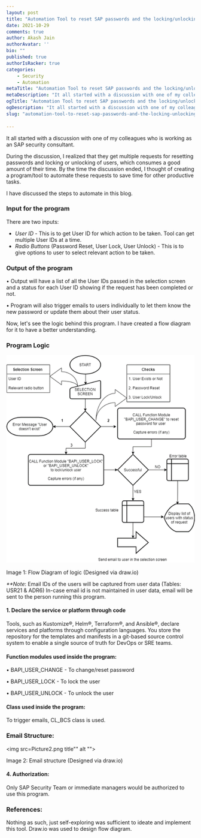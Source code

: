 ```yaml
---
layout: post
title: "Automation Tool to reset SAP passwords and the locking/unlocking of SAP users"
date: 2021-10-29
comments: true
author: Akash Jain
authorAvatar: ''
bio: ""
published: true
authorIsRacker: true
categories:
    - Security
    - Automation
metaTitle: "Automation Tool to reset SAP passwords and the locking/unlocking of SAP users"
metaDescription: "It all started with a discussion with one of my colleagues who is working as an SAP security consultant."
ogTitle: "Automation Tool to reset SAP passwords and the locking/unlocking of SAP users"
ogDescription: "It all started with a discussion with one of my colleagues who is working as an SAP security consultant."
slug: "automation-tool-to-reset-sap-passwords-and-the-locking-unlocking-of-sap-users"

---
```


It all started with a discussion with one of my colleagues who is working as an SAP security consultant.

<!--more-->

During the  discussion, I realized that they get multiple requests for resetting passwords and locking or unlocking of users, which consumes a good amount of their time. By the time the discussion ended, I thought of creating a program/tool to automate these requests to save time for other productive tasks.

I have discussed the steps to automate in this blog. 

### Input for the program
There are two inputs:

 - _User ID_ - This is to get User ID for which action to be taken. Tool can get multiple User IDs at a time.
- _Radio Buttons_ (Password Reset, User Lock, User Unlock) - This is to give options to user to select relevant action to be taken.


### Output of the program

•	Output will have a list of all the User IDs passed in the selection screen and a status for each User ID showing if the request has been completed or not.

•	Program will also trigger emails to users individually to let them know the new password or update them about their user status.

Now, let's see the logic behind this program. I have created a flow diagram for it to have a better understanding. 

### Program Logic

<img src="Picture1.png" title="" alt="">

Image 1: Flow Diagram of logic (Designed via draw.io)

_**Note_: Email IDs of the users will be captured from user data (Tables: USR21 & ADR6)
In-case email id is not maintained in user data, email will be sent to the person running this program.


#### 1. Declare the service or platform through code

Tools, such as Kustomize&reg;, Helm&reg;, Terraform&reg;, and Ansible&reg;,
declare services and platforms through configuration languages. You store the
repository for the templates and manifests in a git-based source control system
to enable a single source of truth for DevOps or SRE teams.

#### Function modules used inside the program:

•	BAPI_USER_CHANGE - To change/reset password

•	BAPI_USER_LOCK - To lock the user

•	BAPI_USER_UNLOCK - To unlock the user

#### Class used inside the program:

To trigger emails, CL_BCS class is used.

### Email Structure:

<img src=Picture2.png title"" alt "">

Image 2: Email structure (Designed via draw.io)


#### 4. Authorization:

Only SAP Security Team or immediate managers would be authorized to use this program.

### References:
Nothing as such, just self-exploring was sufficient to ideate and implement this tool.
Draw.io was used to design flow diagram.
